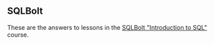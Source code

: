## SQLBolt

These are the answers to lessons in the [SQLBolt "Introduction to SQL"](https://sqlbolt.com/) course.

